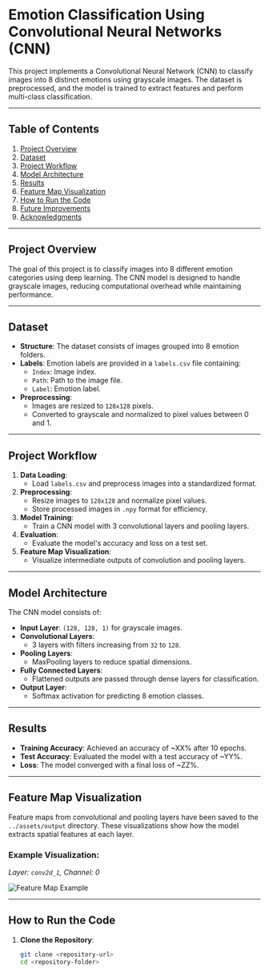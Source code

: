 # Emotion Classification Using Convolutional Neural Networks (CNN)

This project implements a Convolutional Neural Network (CNN) to classify images into 8 distinct emotions using grayscale images. The dataset is preprocessed, and the model is trained to extract features and perform multi-class classification.

---

## Table of Contents
1. [Project Overview](#project-overview)
2. [Dataset](#dataset)
3. [Project Workflow](#project-workflow)
4. [Model Architecture](#model-architecture)
5. [Results](#results)
6. [Feature Map Visualization](#feature-map-visualization)
7. [How to Run the Code](#how-to-run-the-code)
8. [Future Improvements](#future-improvements)
9. [Acknowledgments](#acknowledgments)

---

## Project Overview
The goal of this project is to classify images into 8 different emotion categories using deep learning. The CNN model is designed to handle grayscale images, reducing computational overhead while maintaining performance.

---

## Dataset
- **Structure**: The dataset consists of images grouped into 8 emotion folders.
- **Labels**: Emotion labels are provided in a `labels.csv` file containing:
  - `Index`: Image index.
  - `Path`: Path to the image file.
  - `Label`: Emotion label.
- **Preprocessing**:
  - Images are resized to `128x128` pixels.
  - Converted to grayscale and normalized to pixel values between 0 and 1.

---

## Project Workflow
1. **Data Loading**:
   - Load `labels.csv` and preprocess images into a standardized format.
2. **Preprocessing**:
   - Resize images to `128x128` and normalize pixel values.
   - Store processed images in `.npy` format for efficiency.
3. **Model Training**:
   - Train a CNN model with 3 convolutional layers and pooling layers.
4. **Evaluation**:
   - Evaluate the model's accuracy and loss on a test set.
5. **Feature Map Visualization**:
   - Visualize intermediate outputs of convolution and pooling layers.

---

## Model Architecture
The CNN model consists of:
- **Input Layer**: `(128, 128, 1)` for grayscale images.
- **Convolutional Layers**:
  - 3 layers with filters increasing from `32` to `128`.
- **Pooling Layers**:
  - MaxPooling layers to reduce spatial dimensions.
- **Fully Connected Layers**:
  - Flattened outputs are passed through dense layers for classification.
- **Output Layer**:
  - Softmax activation for predicting 8 emotion classes.

---

## Results
- **Training Accuracy**: Achieved an accuracy of ~XX% after 10 epochs.
- **Test Accuracy**: Evaluated the model with a test accuracy of ~YY%.
- **Loss**: The model converged with a final loss of ~ZZ%.

---

## Feature Map Visualization
Feature maps from convolutional and pooling layers have been saved to the `../assets/output` directory. These visualizations show how the model extracts spatial features at each layer.

### Example Visualization:
*Layer: `conv2d_1`, Channel: 0*

![Feature Map Example](../assets/output/conv2d_1_channel_0.png)

---

## How to Run the Code
1. **Clone the Repository**:
   ```bash
   git clone <repository-url>
   cd <repository-folder>

